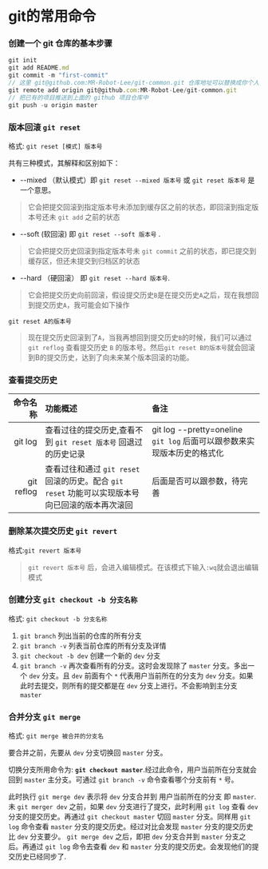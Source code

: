 # git的常用命令

### 创建一个 git 仓库的基本步骤

``` javascript
git init
git add README.md
git commit -m "first-commit"
// 这里 git@github.com:MR-Robot-Lee/git-common.git 仓库地址可以替换成你个人的 github 项目仓库地址
git remote add origin git@github.com:MR-Robot-Lee/git-common.git 
// 把已有的项目推送到上面的 github 项目仓库中
git push -u origin master
```

### 版本回滚 `git reset`
格式: `git reset [模式] 版本号`

共有三种模式，其解释和区别如下：
- --mixed （默认模式）即 `git reset --mixed 版本号` 或 `git reset 版本号` 是一个意思。
> 它会把提交回滚到指定版本号未添加到缓存区之前的状态，即回滚到指定版本号还未 `git add` 之前的状态
- --soft (软回滚) 即 `git reset --soft 版本号` .
> 它会把提交历史回滚到指定版本号未 `git commit` 之前的状态，即已提交到缓存区，但还未提交到归档区的状态
- --hard （硬回滚） 即 `git reset --hard 版本号`.
> 它会把提交历史向前回滚，假设提交历史`B`是在提交历史`A`之后，现在我想回到提交历史`A`，我可能会如下操作
```
git reset A的版本号
```
> 现在提交历史回滚到了`A`，当我再想回到提交历史`B`的时候，我们可以通过 `git reflog` 查看提交历史 `B` 的版本号。然后`git reset B的版本号`就会回滚到B的提交历史，达到了向未来某个版本回滚的功能。

### 查看提交历史
命令名称|功能概述|备注
--:|:--|:--
git log | 查看过往的提交历史,查看不到 `git reset 版本号` 回退过的历史记录 | git log --pretty=oneline `git log` 后面可以跟参数来实现版本历史的格式化
git reflog | 查看过往和通过 `git reset` 回滚的历史。配合 `git reset` 功能可以实现版本号向已回滚的版本再次滚回 | 后面是否可以跟参数，待完善

### 删除某次提交历史 `git revert`
格式:`git revert 版本号`
> `git revert 版本号` 后，会进入编辑模式。在该模式下输入`:wq`就会退出编辑模式

### 创建分支 `git checkout -b 分支名称`
格式: `git checkout -b 分支名称`
1. `git branch` 列出当前的仓库的所有分支
2. `git branch -v` 列表当前仓库的所有分支及详情
3. `git checkout -b dev` 创建一个新的 `dev` 分支
4. `git branch -v` 再次查看所有的分支。这时会发现除了 `master` 分支。多出一个 `dev` 分支。且 `dev` 前面有个 `*` 代表用户当前所在的分支为 `dev` 分支。如果此时去提交，则所有的提交都是在 `dev` 分支上进行。不会影响到主分支 `master`

### 合并分支 `git merge`
格式: `git merge 被合并的分支名`

要合并之前，先要从 `dev` 分支切换回 `master` 分支。

切换分支所用命令为: **`git checkout master`**.经过此命令，用户当前所在分支就会回到 `master` 主分支。可通过 `git branch -v` 命令查看哪个分支前有 `*` 号。

此时执行 `git merge dev` 表示将 `dev` 分支合并到 用户当前所在的分支 即 `master`. 
未 `git merger dev` 之前，如果 `dev` 分支进行了提交，此时利用 `git log` 查看 `dev` 分支的提交历史。再通过 `git checkout master` 切回 `master` 分支。同样用 `git log` 命令查看 `master` 分支的提交历史。经过对比会发现 `master` 分支的提交历史比 `dev` 分支要少。
`git merge dev` 之后，即把 `dev` 分支合并到 `master` 分支之后。再通过 `git log` 命令去查看 `dev` 和 `master` 分支的提交历史。会发现他们的提交历史已经同步了.


